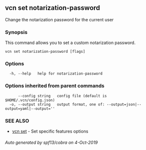 ## vcn set notarization-password

Change the notarization password for the current user

### Synopsis

This command allows you to set a custom notarization password.

```
vcn set notarization-password [flags]
```

### Options

```
  -h, --help   help for notarization-password
```

### Options inherited from parent commands

```
      --config string   config file (default is $HOME/.vcn/config.json)
  -o, --output string   output format, one of: --output=json|--output=yaml|--output=''
```

### SEE ALSO

* [vcn set](vcn_set.md)	 - Set specific features options

###### Auto generated by spf13/cobra on 4-Oct-2019

